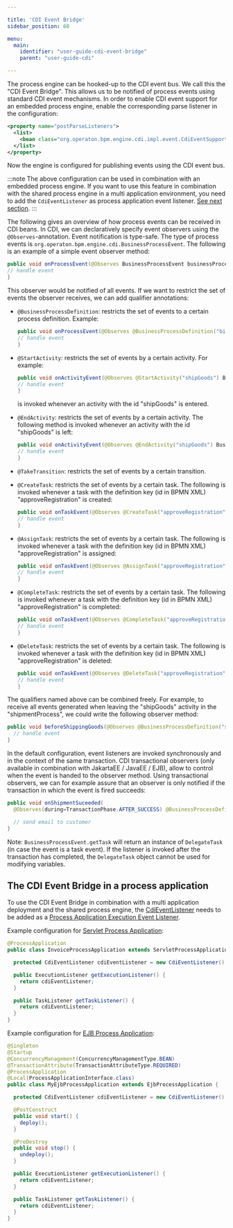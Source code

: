 ```yaml
---

title: 'CDI Event Bridge'
sidebar_position: 60

menu:
  main:
    identifier: "user-guide-cdi-event-bridge"
    parent: "user-guide-cdi"

---
```



The process engine can be hooked-up to the CDI event bus. We call this the "CDI Event Bridge". This allows us to be
notified of process events using standard CDI event mechanisms. In order to enable CDI event support for an embedded
process engine, enable the corresponding parse listener in the configuration:

```xml
<property name="postParseListeners">
  <list>
    <bean class="org.operaton.bpm.engine.cdi.impl.event.CdiEventSupportBpmnParseListener" />
  </list>
</property>
```

Now the engine is configured for publishing events using the CDI event bus.

:::note
  The above configuration can be used in combination with an embedded process engine. If you want to use this feature in
  combination with the shared process engine in a multi application environment, you need to add the `CdiEventListener`
  as process application event listener. [See next section](#the-cdi-event-bridge-in-a-process-application).
:::

The following gives an overview of how process events can be received in CDI beans. In CDI, we can declaratively specify event
observers using the `@Observes`-annotation. Event notification is type-safe. The type of process events is `org.operaton.bpm.engine.cdi.BusinessProcessEvent`.
The following is an example of a simple event observer method:

```java
public void onProcessEvent(@Observes BusinessProcessEvent businessProcessEvent) {
// handle event
}
```

This observer would be notified of all events. If we want to restrict the set of events the observer receives, we can add qualifier annotations:

* `@BusinessProcessDefinition`: restricts the set of events to a certain process definition. Example:

  ```java
  public void onProcessEvent(@Observes @BusinessProcessDefinition("billingProcess") BusinessProcessEvent businessProcessEvent) {
  // handle event
  }
  ```

* `@StartActivity`: restricts the set of events by a certain activity. For example:

  ```java
  public void onActivityEvent(@Observes @StartActivity("shipGoods") BusinessProcessEvent businessProcessEvent) {
  // handle event
  }
  ```

  is invoked whenever an activity with the id "shipGoods" is entered.

* `@EndActivity`: restricts the set of events by a certain activity. The following method is invoked whenever an activity with the id "shipGoods" is left:

  ```java
  public void onActivityEvent(@Observes @EndActivity("shipGoods") BusinessProcessEvent businessProcessEvent) {
  // handle event
  }
  ```

* `@TakeTransition`: restricts the set of events by a certain transition.

* `@CreateTask`: restricts the set of events by a certain task. The following is invoked whenever a task with the definition key (id in BPMN XML) "approveRegistration" is created:

  ```java
  public void onTaskEvent(@Observes @CreateTask("approveRegistration") BusinessProcessEvent businessProcessEvent) {
  // handle event
  }
  ```

* `@AssignTask`: restricts the set of events by a certain task. The following is invoked whenever a task with the definition key (id in BPMN XML) "approveRegistration" is assigned:

  ```java
  public void onTaskEvent(@Observes @AssignTask("approveRegistration") BusinessProcessEvent businessProcessEvent) {
  // handle event
  }
  ```

* `@CompleteTask`: restricts the set of events by a certain task. The following is invoked whenever a task with the definition key (id in BPMN XML) "approveRegistration" is completed:

  ```java
  public void onTaskEvent(@Observes @CompleteTask("approveRegistration") BusinessProcessEvent businessProcessEvent) {
  // handle event
  }
  ```

* `@DeleteTask`: restricts the set of events by a certain task. The following is invoked whenever a task with the definition key (id in BPMN XML) "approveRegistration" is deleted:

  ```java
  public void onTaskEvent(@Observes @DeleteTask("approveRegistration") BusinessProcessEvent businessProcessEvent) {
  // handle event
  }
  ```

The qualifiers named above can be combined freely. For example, to receive all events generated when leaving the "shipGoods"
activity in the "shipmentProcess", we could write the following observer method:

```java
public void beforeShippingGoods(@Observes @BusinessProcessDefinition("shippingProcess") @EndActivity("shipGoods") BusinessProcessEvent evt) {
  // handle event
}
```

In the default configuration, event listeners are invoked synchronously and in the context of the same transaction.
CDI transactional observers (only available in combination with JakartaEE / JavaEE / EJB), allow to control when the
event is handed to the observer method. Using transactional observers, we can for example assure that an observer is
only notified if the transaction in which the event is fired succeeds:

```java
public void onShipmentSuceeded(
  @Observes(during=TransactionPhase.AFTER_SUCCESS) @BusinessProcessDefinition("shippingProcess") @EndActivity("shipGoods") BusinessProcessEvent evt) {

  // send email to customer
}
```

Note: `BusinessProcessEvent.getTask` will return an instance of `DelegateTask` (in case the event is a task event).
If the listener is invoked after the transaction has completed, the `DelegateTask` object cannot be used for modifying variables.

## The CDI Event Bridge in a process application

To use the CDI Event Bridge in combination with a multi application deployment and the shared process engine, the
<a class="javadocref" href="https://docs.operaton.org/reference/latest/javadoc/org/operaton/bpm/engine/cdi/impl/event/CdiEventListener.html">CdiEventListener</a> needs to be added as a
[Process Application Execution Event Listener](../../user-guide/process-applications/process-application-event-listeners.md).

Example configuration for [Servlet Process Application](../../user-guide/process-applications/the-process-application-class.md#the-servletprocessapplication):

```java
@ProcessApplication
public class InvoiceProcessApplication extends ServletProcessApplication {

  protected CdiEventListener cdiEventListener = new CdiEventListener();

  public ExecutionListener getExecutionListener() {
    return cdiEventListener;
  }

  public TaskListener getTaskListener() {
    return cdiEventListener;
  }
}
```

Example configuration for [EJB Process Application](../../user-guide/process-applications/the-process-application-class.md#the-ejbprocessapplication):

```java
@Singleton
@Startup
@ConcurrencyManagement(ConcurrencyManagementType.BEAN)
@TransactionAttribute(TransactionAttributeType.REQUIRED)
@ProcessApplication
@Local(ProcessApplicationInterface.class)
public class MyEjbProcessApplication extends EjbProcessApplication {

  protected CdiEventListener cdiEventListener = new CdiEventListener();

  @PostConstruct
  public void start() {
    deploy();
  }

  @PreDestroy
  public void stop() {
    undeploy();
  }

  public ExecutionListener getExecutionListener() {
    return cdiEventListener;
  }

  public TaskListener getTaskListener() {
    return cdiEventListener;
  }
}
```
